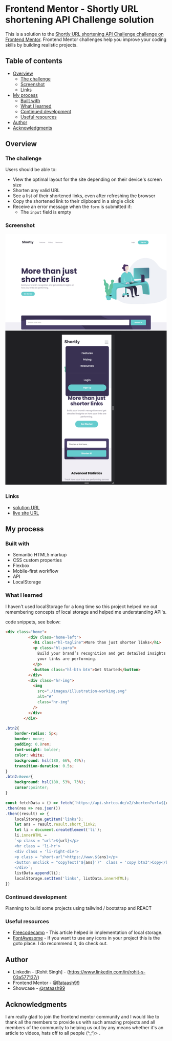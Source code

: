# Frontend Mentor - Shortly URL shortening API Challenge solution

This is a solution to the [Shortly URL shortening API Challenge challenge on Frontend Mentor](https://www.frontendmentor.io/challenges/url-shortening-api-landing-page-2ce3ob-G). Frontend Mentor challenges help you improve your coding skills by building realistic projects. 

## Table of contents

- [Overview](#overview)
  - [The challenge](#the-challenge)
  - [Screenshot](#screenshot)
  - [Links](#links)
- [My process](#my-process)
  - [Built with](#built-with)
  - [What I learned](#what-i-learned)
  - [Continued development](#continued-development)
  - [Useful resources](#useful-resources)
- [Author](#author)
- [Acknowledgments](#acknowledgments)

## Overview

### The challenge

Users should be able to:

- View the optimal layout for the site depending on their device's screen size
- Shorten any valid URL
- See a list of their shortened links, even after refreshing the browser
- Copy the shortened link to their clipboard in a single click
- Receive an error message when the `form` is submitted if:
  - The `input` field is empty

### Screenshot

![](./Screenshots/SSDesktop.png)
![](./Screenshots/SSMobile.png)

### Links

- [solution URL](https://github.com/Rataash99/Shortly-URL-Shortening_challenge_frontend_mentor)
- [live site URL](https://astounding-sunshine-79eee8.netlify.app)

## My process

### Built with

- Semantic HTML5 markup
- CSS custom properties
- Flexbox
- Mobile-first workflow
- API
- LocalStorage

### What I learned

I haven't used localStorage for a long time so this project helped me out remembering concepts of local storage and helped me understanding API's. 

code snippets, see below:

```html
<div class="home">
          <div class="home-left">
            <h1 class="hl-tagline">More than just shorter links</h1>
            <p class="hl-para">
              Build your brand’s recognition and get detailed insights on how
              your links are performing.
            </p>
            <button class="hl-btn btn">Get Started</button>
          </div>
          <div class="hr-img">
            <img
              src="./images/illustration-working.svg"
              alt="#"
              class="hr-img"
            />
          </div>
        </div>
```
```css
.btn2{
    border-radius: 5px;
    border: none;
    padding: 0.8rem;
    font-weight: bolder;
    color: white;
    background: hsl(180, 66%, 49%);
    transition-duration: 0.5s;
}
.btn2:hover{
    background: hsl(180, 53%, 73%);
    cursor:pointer;
}
```
```js
const fetchData = () => fetch(`https://api.shrtco.de/v2/shorten?url=${url}`)
.then(res => res.json())
.then((result) => {
    localStorage.getItem('links');
    let ans = result.result.short_link2;
    let li = document.createElement('li');
    li.innerHTML = 
    `<p class = "url">${url}</p>
    <hr class = 'li-hr'>
    <div class = 'li-right-div'>
    <p class = "short-url">https://www.${ans}</p>
    <button onclick = "copyText('${ans}')"  class = 'copy btn3'>Copy</button>
    </div>`;
    listData.append(li);
    localStorage.setItem('links', listData.innerHTML);
})
```

### Continued development

Planning to build some projects using tailwind / bootstrap and REACT

### Useful resources

- [Freecodecamp](https://forum.freecodecamp.org/t/how-to-store-dynamically-generated-list-items-in-localstorage-individually-so-each-with-their-own-key/299602) - This article helped in implementation of local storage.
- [FontAwesome](https://fontawesome.com/) - If you want to use any icons in your project this is the goto place. I do recommend it, do check out.

## Author

- Linkedin - [Rohit Singh] - (https://www.linkedin.com/in/rohit-s-03a577137/)
- Frontend Mentor - [@Rataash99](https://www.frontendmentor.io/profile/Rataash99)
- Showcase - [@rataash99](https://www.showwcase.com/rataash99)

## Acknowledgments

I am really glad to join the frontend mentor community and I would like to thank all the members to provide us with such amazing projects and all members of the community to helping us out by any means whether it's an article to videos, hats off to all people (^_^)> .
